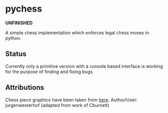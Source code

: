 # pychess
**UNFINISHED**

A simple chess implementation which enforces legal chess moves in python.

## Status
Currently only a primitive version with a console based interface is working for the purpose 
of finding and fixing bugs

## Attributions
Chess piece graphics have been taken from 
[here](https://commons.wikimedia.org/wiki/File:Chess_Pieces_Sprite.svg). Author/User: jurgenwesterhof (adapted from work of Cburnett)
